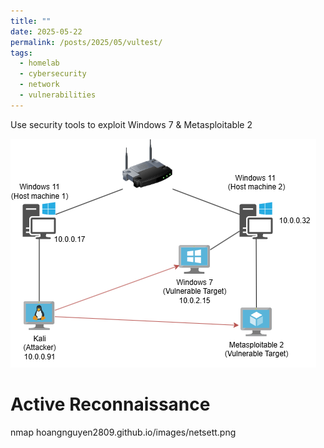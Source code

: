 ```yaml
---
title: ""
date: 2025-05-22
permalink: /posts/2025/05/vultest/
tags:
  - homelab
  - cybersecurity
  - network
  - vulnerabilities
---
```


Use security tools to exploit Windows 7 & Metasploitable 2

<img src='/images/netsett.png'>

# Active Reconnaissance

nmap
hoangnguyen2809.github.io/images/netsett.png
